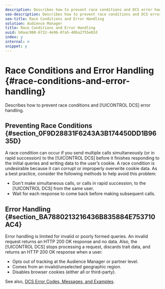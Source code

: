 ```yaml
---
description: Describes how to prevent race conditions and DCS error handling.
seo-description: Describes how to prevent race conditions and DCS error handling.
seo-title: Race Conditions and Error Handling
solution: Audience Manager
title: Race Conditions and Error Handling
uuid: b0aac960-6732-4e96-87a5-40ba2755e02d
index: y
internal: n
snippet: y
---
```


# Race Conditions and Error Handling {#race-conditions-and-error-handling}

Describes how to prevent race conditions and [!UICONTROL DCS] error handling.

## Preventing Race Conditions {#section_0F9D28831F6243A3B174450DD1B9635D}

A race condition can occur if you send multiple calls simultaneously (or in rapid succession) to the [!UICONTROL DCS] before it finishes responding to the initial queries and writing data to the user’s cookie. A race condition is undesirable because it can corrupt or improperly overwrite cookie data. As a best practice, consider the following methods to help avoid this problem:

* Don't make simultaneous calls, or calls in rapid succession, to the [!UICONTROL DCS] from the same user.
* Wait for each response to come back before making subsequent calls.

## Error Handling {#section_BA7880213216436B835884E753710AC4}

Error handling is limited for invalid or poorly formed queries. An invalid request returns an HTTP 200 OK response and no data. Also, the [!UICONTROL DCS] stops processing a request, discards trait data, and returns an HTTP 200 OK response when a user:

* Opts out of tracking at the Audience Manager or partner level.
* Comes from an invalid/unselected geographic region.
* Disables browser cookies (either all or third-party).

See also, [DCS Error Codes, Messages, and Examples](../../../c-api/dcs-intro/dcs-api-reference/dcs-error-codes.md#reference_8C64917F3A584F61BF3B908F8129DE5F). 
